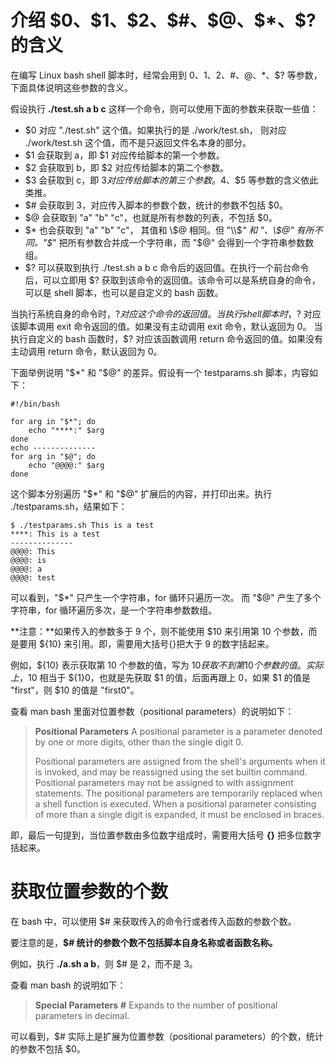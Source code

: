 # 介绍 \$0、\$1、\$2、\$#、\$@、\$*、\$? 的含义

在编写 Linux bash shell 脚本时，经常会用到 $0、$1、$2、$#、$@、$*、$? 等参数，下面具体说明这些参数的含义。

假设执行 **./test.sh a b c** 这样一个命令，则可以使用下面的参数来获取一些值：

- $0 对应 "./test.sh" 这个值。如果执行的是 ./work/test.sh， 则对应 ./work/test.sh 这个值，而不是只返回文件名本身的部分。
- $1 会获取到 a，即 $1 对应传给脚本的第一个参数。
- $2 会获取到 b，即 $2 对应传给脚本的第二个参数。
- $3 会获取到 c，即 $3 对应传给脚本的第三个参数。$4、$5 等参数的含义依此类推。
- $# 会获取到 3，对应传入脚本的参数个数，统计的参数不包括 $0。
- $@ 会获取到 "a"  "b"  "c"，也就是所有参数的列表，不包括 $0。
- \$* 也会获取到 "a"  "b" "c"， 其值和 \\$@ 相同。但 "\\$*" 和 "、\\$@" 有所不同。"$*" 把所有参数合并成一个字符串，而 "$@" 会得到一个字符串参数数组。
- \$? 可以获取到执行 ./test.sh a b c 命令后的返回值。在执行一个前台命令后，可以立即用 $? 获取到该命令的返回值。该命令可以是系统自身的命令，可以是 shell 脚本，也可以是自定义的 bash 函数。

当执行系统自身的命令时，$? 对应这个命令的返回值。
当执行 shell 脚本时，$? 对应该脚本调用 exit 命令返回的值。如果没有主动调用 exit 命令，默认返回为 0。
当执行自定义的 bash 函数时，$? 对应该函数调用 return 命令返回的值。如果没有主动调用 return 命令，默认返回为 0。

下面举例说明 "$*" 和 "$@" 的差异。假设有一个 testparams.sh 脚本，内容如下：

```shell
#!/bin/bash

for arg in "$*"; do
    echo "****:" $arg
done
echo --------------
for arg in "$@"; do
    echo "@@@@:" $arg
done
```

这个脚本分别遍历 "$*" 和 "$@" 扩展后的内容，并打印出来。执行 ./testparams.sh，结果如下：

```shell
$ ./testparams.sh This is a test
****: This is a test
--------------
@@@@: This
@@@@: is
@@@@: a
@@@@: test
```

可以看到，"$*" 只产生一个字符串，for 循环只遍历一次。
而 "$@" 产生了多个字符串，for 循环遍历多次，是一个字符串参数数组。

**注意：**如果传入的参数多于 9 个，则不能使用 $10 来引用第 10 个参数，而是要用 ${10} 来引用。即，需要用大括号{}把大于 9 的数字括起来。

例如，${10} 表示获取第 10 个参数的值，写为 $10 获取不到第 10 个参数的值。实际上，$10 相当于 ${1}0，也就是先获取 $1 的值，后面再跟上 0，如果 $1 的值是 "first"，则 $10 的值是 "first0"。

查看 man bash 里面对位置参数（positional parameters）的说明如下：

> **Positional Parameters**
> A positional parameter is a parameter denoted by one or more digits, other than the single digit 0.
>
> Positional parameters are assigned from the shell's arguments when it is invoked, and may be reassigned using the set builtin command. Positional parameters may not be assigned to with assignment statements. The positional parameters are temporarily replaced when a shell function is executed.
> When a positional parameter consisting of more than a single digit is expanded, it must be enclosed in braces.



即，最后一句提到，当位置参数由多位数字组成时，需要用大括号 **{}** 把多位数字括起来。



# 获取位置参数的个数

在 bash 中，可以使用 $# 来获取传入的命令行或者传入函数的参数个数。

要注意的是，**$# 统计的参数个数不包括脚本自身名称或者函数名称。**

例如，执行 **./a.sh a b**，则 $# 是 2，而不是 3。

查看 man bash 的说明如下：

> **Special Parameters**
> **#** Expands to the number of positional parameters in decimal.



可以看到，$# 实际上是扩展为位置参数（positional parameters）的个数，统计的参数不包括 $0。


